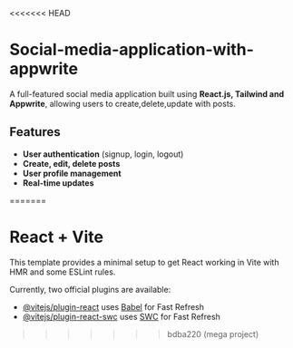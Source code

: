 <<<<<<< HEAD
# Social-media-application-with-appwrite
A full-featured social media application built using **React.js, Tailwind and Appwrite**, allowing users to create,delete,update with posts.  

## Features  
- **User authentication** (signup, login, logout)  
- **Create, edit, delete posts**  
 - **User profile management**  
- **Real-time updates**  


=======
# React + Vite

This template provides a minimal setup to get React working in Vite with HMR and some ESLint rules.

Currently, two official plugins are available:

- [@vitejs/plugin-react](https://github.com/vitejs/vite-plugin-react/blob/main/packages/plugin-react/README.md) uses [Babel](https://babeljs.io/) for Fast Refresh
- [@vitejs/plugin-react-swc](https://github.com/vitejs/vite-plugin-react-swc) uses [SWC](https://swc.rs/) for Fast Refresh
>>>>>>> bdba220 (mega project)

